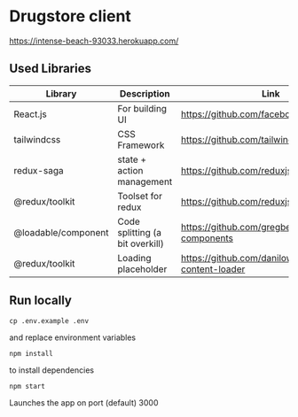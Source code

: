 # Drugstore client

https://intense-beach-93033.herokuapp.com/

## Used Libraries

| Library | Description | Link |
| --- | --- | --- |
| React.js | For building UI | https://github.com/facebook/react/ |
| tailwindcss | CSS Framework | https://github.com/tailwindlabs/tailwindcss |
| redux-saga | state + action management | https://github.com/reduxjs/redux-toolkit |
| @redux/toolkit | Toolset for redux | https://github.com/reduxjs/redux-toolkit |
| @loadable/component | Code splitting (a bit overkill) | https://github.com/gregberge/loadable-components |
| @redux/toolkit | Loading placeholder | https://github.com/danilowoz/react-content-loader |


## Run locally

`cp .env.example .env`

and replace environment variables

`npm install`

to install dependencies

`npm start`

Launches the app on port (default) 3000



